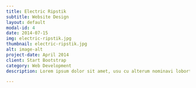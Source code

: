 ```yaml
---
title: Electric Ripstik
subtitle: Website Design
layout: default
modal-id: 4
date: 2014-07-15
img: electric-ripstik.jpg
thumbnail: electric-ripstik.jpg
alt: image-alt
project-date: April 2014
client: Start Bootstrap
category: Web Development
description: Lorem ipsum dolor sit amet, usu cu alterum nominavi lobortis. At duo novum diceret. Tantas apeirian vix et, usu sanctus postulant inciderint ut, populo diceret necessitatibus in vim. Cu eum dicam feugiat noluisse.

---
```

